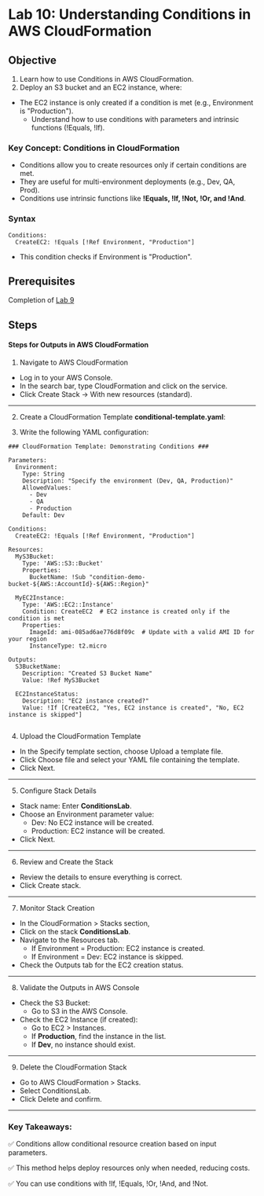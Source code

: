 # Lab 10: Understanding Conditions in AWS CloudFormation
## Objective

1. Learn how to use Conditions in AWS CloudFormation.
2. Deploy an S3 bucket and an EC2 instance, where:
  - The EC2 instance is only created if a condition is met (e.g., Environment is "Production").
      - Understand how to use conditions with parameters and intrinsic functions (!Equals, !If).


### Key Concept: Conditions in CloudFormation
- Conditions allow you to create resources only if certain conditions are met.
- They are useful for multi-environment deployments (e.g., Dev, QA, Prod).
- Conditions use intrinsic functions like **!Equals, !If, !Not, !Or, and !And**.

### Syntax 
```
Conditions:
  CreateEC2: !Equals [!Ref Environment, "Production"]
```
- This condition checks if Environment is "Production".

## Prerequisites

Completion of [Lab 9](../Lab%209/README.md)

## Steps

#### Steps for Outputs in AWS CloudFormation
1. Navigate to AWS CloudFormation

- Log in to your AWS Console.
- In the search bar, type CloudFormation and click on the service.
- Click Create Stack → With new resources (standard).
---
2. Create a CloudFormation Template **conditional-template.yaml**:

3. Write the following YAML configuration:
```
### CloudFormation Template: Demonstrating Conditions ###

Parameters:
  Environment:
    Type: String
    Description: "Specify the environment (Dev, QA, Production)"
    AllowedValues:
      - Dev
      - QA
      - Production
    Default: Dev

Conditions:
  CreateEC2: !Equals [!Ref Environment, "Production"]

Resources:
  MyS3Bucket:
    Type: 'AWS::S3::Bucket'
    Properties:
      BucketName: !Sub "condition-demo-bucket-${AWS::AccountId}-${AWS::Region}"

  MyEC2Instance:
    Type: 'AWS::EC2::Instance'
    Condition: CreateEC2  # EC2 instance is created only if the condition is met
    Properties:
      ImageId: ami-085ad6ae776d8f09c  # Update with a valid AMI ID for your region
      InstanceType: t2.micro

Outputs:
  S3BucketName:
    Description: "Created S3 Bucket Name"
    Value: !Ref MyS3Bucket

  EC2InstanceStatus:
    Description: "EC2 instance created?"
    Value: !If [CreateEC2, "Yes, EC2 instance is created", "No, EC2 instance is skipped"]
   
```  
4. Upload the CloudFormation Template

- In the Specify template section, choose Upload a template file.
- Click Choose file and select your YAML file containing the template.
- Click Next.
---
5. Configure Stack Details

- Stack name: Enter **ConditionsLab**.
- Choose an Environment parameter value:
    - Dev: No EC2 instance will be created.
    - Production: EC2 instance will be created.
- Click Next.
---
6. Review and Create the Stack

- Review the details to ensure everything is correct.
- Click Create stack.
---
7. Monitor Stack Creation

- In the CloudFormation > Stacks section,
- Click on the stack **ConditionsLab**.
- Navigate to the Resources tab.
  - If Environment = Production: EC2 instance is created.
  - If Environment = Dev: EC2 instance is skipped.
- Check the Outputs tab for the EC2 creation status.
---
8. Validate the Outputs in AWS Console

- Check the S3 Bucket:
    - Go to S3 in the AWS Console.
- Check the EC2 Instance (if created):
    - Go to EC2 > Instances.
    - If **Production**, find the instance in the list.
    - If **Dev**, no instance should exist.
---
9. Delete the CloudFormation Stack

- Go to AWS CloudFormation > Stacks.
- Select ConditionsLab.
- Click Delete and confirm.
---
### Key Takeaways:

✅ Conditions allow conditional resource creation based on input parameters.

✅ This method helps deploy resources only when needed, reducing costs.

✅ You can use conditions with !If, !Equals, !Or, !And, and !Not.
